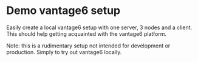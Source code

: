 # Demo vantage6 setup

Easily create a local vantage6 setup with one server, 3 nodes and a client. This
should help getting acquainted with the vantage6 platform.

Note: this is a rudimentary setup not intended for development or production.
Simply to try out vantage6 locally.

